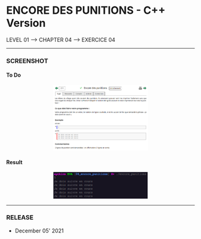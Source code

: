 # ENCORE DES PUNITIONS - C++ Version
LEVEL 01 --> CHAPTER 04 --> EXERCICE 04

---
### **SCREENSHOT**

#### To Do
<div align="center">
    <img
        src="https://github.com/Ayckinn/CPP/blob/main/FRANCE_IOI/LEVEL_01/Chapter_04/04_encore_punitions/punitions.png"
        alt="DEMO"
        style="width:50%">
</div>

#### Result
<div align="center">
    <img
        src="https://github.com/Ayckinn/CPP/blob/main/FRANCE_IOI/LEVEL_01/Chapter_04/04_encore_punitions/result.png"
        alt="DEMO"
        style="width:50%">
</div>

---
### **RELEASE**

- December 05' 2021